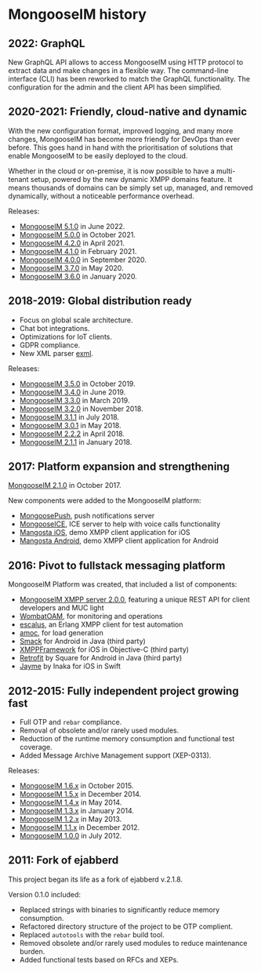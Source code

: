 # MongooseIM history

## 2022: GraphQL

New GraphQL API allows to access MongooseIM using HTTP protocol to extract data and make changes in a flexible way.
The command-line interface (CLI) has been reworked to match the GraphQL functionality.
The configuration for the admin and the client API has been simplified.

## 2020-2021: Friendly, cloud-native and dynamic

With the new configuration format, improved logging, and many more changes, MongooseIM has become more friendly for DevOps than ever before.
This goes hand in hand with the prioritisation of solutions that enable MongooseIM to be easily deployed to the cloud.

Whether in the cloud or on-premise, it is now possible to have a multi-tenant setup, powered by the new dynamic XMPP domains feature.
It means thousands of domains can be simply set up, managed, and removed dynamically, without a noticeable performance overhead.

Releases:

* [MongooseIM 5.1.0](https://github.com/esl/MongooseIM/releases/tag/5.1.0) in June 2022.
* [MongooseIM 5.0.0](https://github.com/esl/MongooseIM/releases/tag/5.0.0) in October 2021.
* [MongooseIM 4.2.0](https://github.com/esl/MongooseIM/releases/tag/4.2.0) in April 2021.
* [MongooseIM 4.1.0](https://github.com/esl/MongooseIM/releases/tag/4.1.0) in February 2021.
* [MongooseIM 4.0.0](https://github.com/esl/MongooseIM/releases/tag/4.0.0) in September 2020.
* [MongooseIM 3.7.0](https://github.com/esl/MongooseIM/releases/tag/3.7.0) in May 2020.
* [MongooseIM 3.6.0](https://github.com/esl/MongooseIM/releases/tag/3.6.0) in January 2020.

## 2018-2019: Global distribution ready

* Focus on global scale architecture.
* Chat bot integrations.
* Optimizations for IoT clients.
* GDPR compliance.
* New XML parser [exml](https://github.com/esl/exml).

Releases:

* [MongooseIM 3.5.0](https://github.com/esl/MongooseIM/releases/tag/3.5.0) in October 2019.
* [MongooseIM 3.4.0](https://github.com/esl/MongooseIM/releases/tag/3.4.0) in June 2019.
* [MongooseIM 3.3.0](https://github.com/esl/MongooseIM/releases/tag/3.3.0) in March 2019.
* [MongooseIM 3.2.0](https://github.com/esl/MongooseIM/releases/tag/3.2.0) in November 2018.
* [MongooseIM 3.1.1](https://github.com/esl/MongooseIM/releases/tag/3.1.1) in July 2018.
* [MongooseIM 3.0.1](https://github.com/esl/MongooseIM/releases/tag/3.0.1) in May 2018.
* [MongooseIM 2.2.2](https://github.com/esl/MongooseIM/releases/tag/2.2.2) in April 2018.
* [MongooseIM 2.1.1](https://github.com/esl/MongooseIM/releases/tag/2.1.1) in January 2018.

## 2017: Platform expansion and strengthening

[MongooseIM 2.1.0](https://github.com/esl/MongooseIM/releases/tag/2.1.0) in October 2017.

New components were added to the MongooseIM platform:

* [MongoosePush](https://github.com/esl/mongoosepush), push notifications server
* [MongooseICE](https://github.com/esl/MongooseICE), ICE server to help with voice calls functionality
* [Mangosta iOS](https://github.com/esl/mangosta-ios), demo XMPP client application for iOS
* [Mangosta Android](https://github.com/esl/mangosta-android), demo XMPP client application for Android

## 2016: Pivot to fullstack messaging platform

MongooseIM Platform was created, that included a list of components:

* [MongooseIM XMPP server 2.0.0](https://github.com/esl/MongooseIM/releases/tag/2.0.0), featuring a unique REST API for client developers and MUC light
* [WombatOAM](https://www.erlang-solutions.com/capabilities/wombatoam/), for monitoring and operations
* [escalus](https://github.com/esl/escalus), an Erlang XMPP client for test automation
* [amoc](https://github.com/esl/amoc), for load generation
* [Smack](https://github.com/igniterealtime/Smack) for Android in Java (third party)
* [XMPPFramework](https://github.com/robbiehanson/XMPPFramework) for iOS in Objective-C (third party)
* [Retrofit](https://square.github.io/retrofit/) by Square for Android in Java (third party)
* [Jayme](https://github.com/inaka/Jayme) by Inaka for iOS in Swift

## 2012-2015: Fully independent project growing fast

* Full OTP and `rebar` compliance.
* Removal of obsolete and/or rarely used modules.
* Reduction of the runtime memory consumption and functional test coverage.
* Added Message Archive Management support (XEP-0313).

Releases:

* [MongooseIM 1.6.x](https://github.com/esl/MongooseIM/releases/tag/1.6.0) in October 2015.
* [MongooseIM 1.5.x](https://github.com/esl/MongooseIM/releases/tag/1.5.0) in December 2014.
* [MongooseIM 1.4.x](https://github.com/esl/MongooseIM/releases/tag/1.4.0) in May 2014.
* [MongooseIM 1.3.x](https://github.com/esl/MongooseIM/releases/tag/1.3.0) in January 2014.
* [MongooseIM 1.2.x](https://github.com/esl/MongooseIM/releases/tag/1.2.0) in May 2013.
* [MongooseIM 1.1.x](https://github.com/esl/MongooseIM/releases/tag/1.1.0) in December 2012.
* [MongooseIM 1.0.0](https://github.com/esl/MongooseIM/releases/tag/1.0.0) in July 2012.

## 2011: Fork of ejabberd

This project began its life as a fork of ejabberd v.2.1.8.

Version 0.1.0 included:

* Replaced strings with binaries to significantly reduce memory consumption.
* Refactored directory structure of the project to be OTP complient.
* Replaced `autotools` with the `rebar` build tool.
* Removed obsolete and/or rarely used modules to reduce maintenance burden.
* Added functional tests based on RFCs and XEPs.
